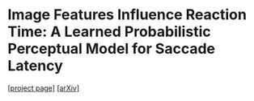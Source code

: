 # Image Features Influence Reaction Time: A Learned Probabilistic Perceptual Model for Saccade Latency

[\[project page\]](https://research.nvidia.com/publication/2022-08_image-features-influence-reaction-time-learned-probabilistic-perceptual-model) [\[arXiv\]](https://arxiv.org/abs/2205.02437)

